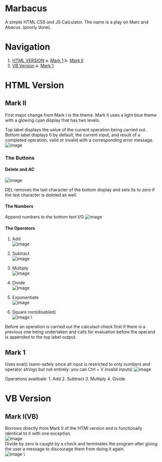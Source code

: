 # Marbacus
A simple HTML CSS and JS Calculator.
The name is a play on Marc and Abacus. (poorly done).

# Navigation
1. [HTML VERSION](#html-version)
    a. [Mark 1](#mark-1)
    b. [Mark II](#mark-ii)
2. [VB Version](#vb-version)
    a. [Mark 1](#mark-ivb)


# HTML Version
## Mark II
First major change from Mark I is the theme. 
Mark II uses a light blue theme with a glowing cyan display that has two levels.

Top label displays the value of the current operation being carried out.
Bottom label displays 0 by default, the current input, and result of a completed operation, valid or invalid with a corresponding error message.
![image](https://github.com/marcilustra/Marbacus/assets/111253348/bd06af08-a380-4ec0-9a29-bea3ec5e0aa0)

### The Buttons
#### Delete and AC
![image](https://github.com/marcilustra/Marbacus/assets/111253348/d0f98c58-6709-496a-b9e6-09f139be72c6)

DEL removes the last character of the bottom display and sets its to zero if the last character is deleted as well.

#### The Numbers
Append numbers to the bottom text I/O
![image](https://github.com/marcilustra/Marbacus/assets/111253348/299b3ce2-cba5-4dcd-a4a3-4d3c5495777a)

#### The Operators
1. Add \
   ![image](https://github.com/marcilustra/Marbacus/assets/111253348/0313cc5d-f7d2-470f-8dde-2c1996c28fa2)

3. Subtract \
   ![image](https://github.com/marcilustra/Marbacus/assets/111253348/57fc57b4-562c-4fd3-a4d4-8e0686ae8c80)

5. Multiply \
   ![image](https://github.com/marcilustra/Marbacus/assets/111253348/1b5cfc69-0f11-443a-8c6e-ccb8b25772ad)

7. Divide \
   ![image](https://github.com/marcilustra/Marbacus/assets/111253348/e65b0b3e-92fa-4c72-9ca5-8537f2a62186)

9. Exponentiate \
    ![image](https://github.com/marcilustra/Marbacus/assets/111253348/15a5699e-6c8a-450c-9baf-1cf48a801cfb)

11. Square root(disabled) \
    ![image](https://github.com/marcilustra/Marbacus/assets/111253348/6a82f2c7-1a0d-49a8-8d38-00ec8f1a6488) \

Before an operation is carried out the calculaot check first if there is a previous one being undertaken and calls for evaluation before the operand is appended to the top label output.

## Mark 1
Uses eval() (semi-safely since all input is restricted to only numbers and operator strings but not entirely: you can Ctrl + V invalid inputs)
![image](https://github.com/marcilustra/Marbacus/assets/111253348/96f3a396-dbea-417e-a43a-4783033bd15b)

Operations availbale:
    1. Add
    2. Subtract
    3. Multiply
    4. Divide

# VB Version
## Mark I(VB)

Borrows directly from Mark II of the HTMl version and is functionally identical to it with one exception. \
![image](https://github.com/marcilustra/Marbacus/assets/111253348/ff708bed-bd1b-435c-a2da-8b7cbeed28bb) \
Divide by zero is caught by a check and terminates the program after giving the user a message to discourage them from doing it again. \
![image](https://github.com/marcilustra/Marbacus/assets/111253348/16cff665-841a-4ad0-82a8-c978d9bfeac0) \


